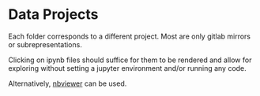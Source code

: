 # Data Projects

Each folder corresponds to a different project. Most are only gitlab mirrors or subrepresentations. 

Clicking on ipynb files should suffice for them to be rendered and allow for exploring without setting a jupyter environment and/or running any code.

Alternatively, [nbviewer](https://nbviewer.org/) can be used.
